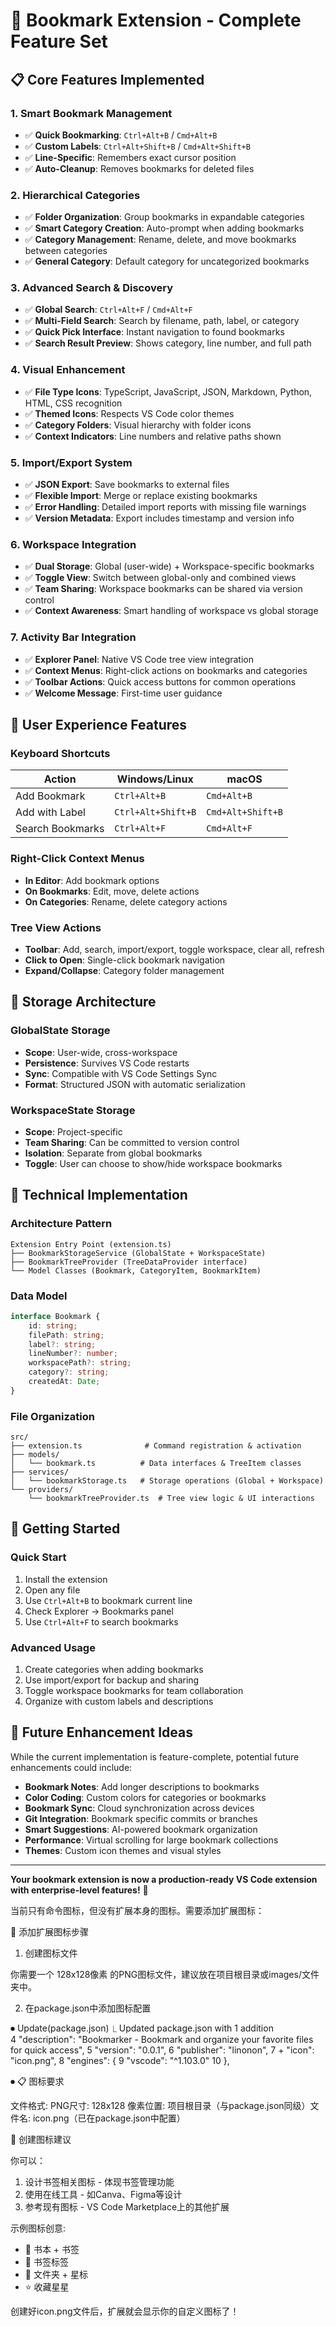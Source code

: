 # 🚀 Bookmark Extension - Complete Feature Set

## 📋 **Core Features Implemented**

### 1. **Smart Bookmark Management**
- ✅ **Quick Bookmarking**: `Ctrl+Alt+B` / `Cmd+Alt+B`
- ✅ **Custom Labels**: `Ctrl+Alt+Shift+B` / `Cmd+Alt+Shift+B`  
- ✅ **Line-Specific**: Remembers exact cursor position
- ✅ **Auto-Cleanup**: Removes bookmarks for deleted files

### 2. **Hierarchical Categories**
- ✅ **Folder Organization**: Group bookmarks in expandable categories
- ✅ **Smart Category Creation**: Auto-prompt when adding bookmarks
- ✅ **Category Management**: Rename, delete, and move bookmarks between categories
- ✅ **General Category**: Default category for uncategorized bookmarks

### 3. **Advanced Search & Discovery**
- ✅ **Global Search**: `Ctrl+Alt+F` / `Cmd+Alt+F`
- ✅ **Multi-Field Search**: Search by filename, path, label, or category
- ✅ **Quick Pick Interface**: Instant navigation to found bookmarks
- ✅ **Search Result Preview**: Shows category, line number, and full path

### 4. **Visual Enhancement**
- ✅ **File Type Icons**: TypeScript, JavaScript, JSON, Markdown, Python, HTML, CSS recognition
- ✅ **Themed Icons**: Respects VS Code color themes
- ✅ **Category Folders**: Visual hierarchy with folder icons
- ✅ **Context Indicators**: Line numbers and relative paths shown

### 5. **Import/Export System**
- ✅ **JSON Export**: Save bookmarks to external files
- ✅ **Flexible Import**: Merge or replace existing bookmarks
- ✅ **Error Handling**: Detailed import reports with missing file warnings
- ✅ **Version Metadata**: Export includes timestamp and version info

### 6. **Workspace Integration**
- ✅ **Dual Storage**: Global (user-wide) + Workspace-specific bookmarks
- ✅ **Toggle View**: Switch between global-only and combined views
- ✅ **Team Sharing**: Workspace bookmarks can be shared via version control
- ✅ **Context Awareness**: Smart handling of workspace vs global storage

### 7. **Activity Bar Integration**
- ✅ **Explorer Panel**: Native VS Code tree view integration
- ✅ **Context Menus**: Right-click actions on bookmarks and categories
- ✅ **Toolbar Actions**: Quick access buttons for common operations
- ✅ **Welcome Message**: First-time user guidance

## 🎯 **User Experience Features**

### **Keyboard Shortcuts**
| Action | Windows/Linux | macOS |
|--------|---------------|-------|
| Add Bookmark | `Ctrl+Alt+B` | `Cmd+Alt+B` |
| Add with Label | `Ctrl+Alt+Shift+B` | `Cmd+Alt+Shift+B` |
| Search Bookmarks | `Ctrl+Alt+F` | `Cmd+Alt+F` |

### **Right-Click Context Menus**
- **In Editor**: Add bookmark options
- **On Bookmarks**: Edit, move, delete actions  
- **On Categories**: Rename, delete category actions

### **Tree View Actions**
- **Toolbar**: Add, search, import/export, toggle workspace, clear all, refresh
- **Click to Open**: Single-click bookmark navigation
- **Expand/Collapse**: Category folder management

## 💾 **Storage Architecture**

### **GlobalState Storage**
- **Scope**: User-wide, cross-workspace
- **Persistence**: Survives VS Code restarts
- **Sync**: Compatible with VS Code Settings Sync
- **Format**: Structured JSON with automatic serialization

### **WorkspaceState Storage**  
- **Scope**: Project-specific
- **Team Sharing**: Can be committed to version control
- **Isolation**: Separate from global bookmarks
- **Toggle**: User can choose to show/hide workspace bookmarks

## 🔧 **Technical Implementation**

### **Architecture Pattern**
```
Extension Entry Point (extension.ts)
├── BookmarkStorageService (GlobalState + WorkspaceState)
├── BookmarkTreeProvider (TreeDataProvider interface)
└── Model Classes (Bookmark, CategoryItem, BookmarkItem)
```

### **Data Model**
```typescript
interface Bookmark {
    id: string;
    filePath: string;
    label?: string;
    lineNumber?: number;
    workspacePath?: string;
    category?: string;
    createdAt: Date;
}
```

### **File Organization**
```
src/
├── extension.ts              # Command registration & activation
├── models/
│   └── bookmark.ts          # Data interfaces & TreeItem classes
├── services/
│   └── bookmarkStorage.ts   # Storage operations (Global + Workspace)
└── providers/
    └── bookmarkTreeProvider.ts  # Tree view logic & UI interactions
```

## 🚀 **Getting Started**

### **Quick Start**
1. Install the extension
2. Open any file
3. Use `Ctrl+Alt+B` to bookmark current line
4. Check Explorer → Bookmarks panel
5. Use `Ctrl+Alt+F` to search bookmarks

### **Advanced Usage**
1. Create categories when adding bookmarks
2. Use import/export for backup and sharing
3. Toggle workspace bookmarks for team collaboration
4. Organize with custom labels and descriptions

## 🎨 **Future Enhancement Ideas**

While the current implementation is feature-complete, potential future enhancements could include:

- **Bookmark Notes**: Add longer descriptions to bookmarks
- **Color Coding**: Custom colors for categories or bookmarks
- **Bookmark Sync**: Cloud synchronization across devices
- **Git Integration**: Bookmark specific commits or branches
- **Smart Suggestions**: AI-powered bookmark organization
- **Performance**: Virtual scrolling for large bookmark collections
- **Themes**: Custom icon themes and visual styles

---

**Your bookmark extension is now a production-ready VS Code extension with enterprise-level features!** 🎉


当前只有命令图标，但没有扩展本身的图标。需要添加扩展图标：

  🎨 添加扩展图标步骤

  1. 创建图标文件

  你需要一个 128x128像素 的PNG图标文件，建议放在项目根目录或images/文件夹中。

  2. 在package.json中添加图标配置

⏺ Update(package.json)
  ⎿  Updated package.json with 1 addition                                                               
        4      "description": "Bookmarker - Bookmark and organize your favorite files for quick access",
        5      "version": "0.0.1",
        6      "publisher": "linonon",
        7 +    "icon": "icon.png",
        8      "engines": {
        9        "vscode": "^1.103.0"
       10      },

⏺ 📋 图标要求

  文件格式: PNG尺寸: 128x128 像素位置: 项目根目录（与package.json同级）文件名: icon.png（已在package.json中配置）

  🎯 创建图标建议

  你可以：
  1. 设计书签相关图标 - 体现书签管理功能
  2. 使用在线工具 - 如Canva、Figma等设计
  3. 参考现有图标 - VS Code Marketplace上的其他扩展

  示例图标创意:
  - 📖 书本 + 书签
  - 🔖 书签标签
  - 📂 文件夹 + 星标
  - ⭐ 收藏星星

  创建好icon.png文件后，扩展就会显示你的自定义图标了！